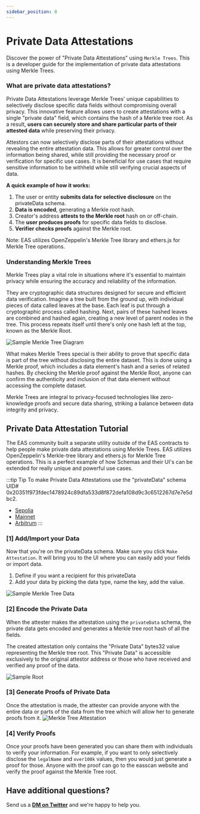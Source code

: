 ```yaml
---
sidebar_position: 8
---
```


# Private Data Attestations
Discover the power of "Private Data Attestations" using `Merkle Trees`. This is a developer guide for the implementation of private data attestations using Merkle Trees.

### What are private data attestations?
Private Data Attestations leverage Merkle Trees' unique capabilities to selectively disclose specific data fields without compromising overall privacy. This innovative feature allows users to create attestations with a single "private data" field, which contains the hash of a Merkle tree root. As a result, **users can securely store and share particular parts of their attested data** while preserving their privacy.

Attestors can now selectively disclose parts of their attestations without revealing the entire attestation data. This allows for greater control over the information being shared, while still providing the necessary proof or verification for specific use cases. It is beneficial for use cases that require sensitive information to be withheld while still verifying crucial aspects of data.

**A quick example of how it works:**
1. The user or entity **submits data for selective disclosure** on the privateData schema.
2. **Data is encoded**, generating a Merkle root hash.
3. Creator's address **attests to the Merkle root** hash on or off-chain.
4. The **user produces proofs** for specific data fields to disclose.
5. **Verifier checks proofs** against the Merkle root.

Note: EAS utilizes OpenZeppelin's Merkle Tree library and ethers.js for Merkle Tree operations.

### Understanding Merkle Trees
Merkle Trees play a vital role in situations where it's essential to maintain privacy while ensuring the accuracy and reliability of the information.

They are cryptographic data structures designed for secure and efficient data verification. Imagine a tree built from the ground up, with individual pieces of data called leaves at the base. Each leaf is put through a cryptographic process called hashing. Next, pairs of these hashed leaves are combined and hashed again, creating a new level of parent nodes in the tree. This process repeats itself until there's only one hash left at the top, known as the Merkle Root.

![Sample Merkle Tree Diagram](./img/merkle-trees.png)

What makes Merkle Trees special is their ability to prove that specific data is part of the tree without disclosing the entire dataset. This is done using a Merkle proof, which includes a data element's hash and a series of related hashes. By checking the Merkle proof against the Merkle Root, anyone can confirm the authenticity and inclusion of that data element without accessing the complete dataset.

Merkle Trees are integral to privacy-focused technologies like zero-knowledge proofs and secure data sharing, striking a balance between data integrity and privacy.

## Private Data Attestation Tutorial
The EAS community built a separate utility outside of the EAS contracts to help people make private data attestations using Merkle Trees. 
EAS utilizes OpenZeppelin's Merkle-tree library and ethers.js for Merkle Tree operations. This is a perfect example of how Schemas and their UI's can be extended for really unique and powerful use cases.

:::tip Tip
To make Private Data Attestations use the "privateData" schema UID# 0x20351f973fdec1478924c89dfa533d8f872defa108d9c3c6512267d7e7e5dbc2.
- [Sepolia](https://sepolia.easscan.org/schema/view/0x20351f973fdec1478924c89dfa533d8f872defa108d9c3c6512267d7e7e5dbc2)
- [Mainnet](https://easscan.org/schema/view/0x20351f973fdec1478924c89dfa533d8f872defa108d9c3c6512267d7e7e5dbc2)
- [Arbitrum](https://arbitrum.easscan.org/schema/view/0x20351f973fdec1478924c89dfa533d8f872defa108d9c3c6512267d7e7e5dbc2)
:::

### [1] Add/Import your Data
Now that you're on the privateData schema. Make sure you click `Make Attestation`. It will bring you to the UI where you can easily add your fields or import data. 
1. Define if you want a recipient for this privateData
2. Add your data by picking the data type, name the key, add the value. 

![Sample Merkle Tree Data](./img/mt-sample-data.png)

### [2] Encode the Private Data 
When the attester makes the attestation using the `privateData` schema, the private data gets encoded and generates a Merkle tree root hash of all the fields.

The created attestation only contains the "Private Data" bytes32 value representing the Merkle tree root. This "Private Data" is accessible exclusively to the original attestor address or those who have received and verified any proof of the data.

![Sample Root](./img/sample-root.png)

### [3] Generate Proofs of Private Data

Once the attestation is made, the attester can provide anyone with the entire data or parts of the data from the tree which will allow her to generate proofs from it.
![Merkle Tree Attestation](./img/merkle-tree-attestation.png)

### [4] Verify Proofs  
Once your proofs have been generated you can share them with individuals to verify your information. For example, if you want to only selectively disclose the `legalName` and `over100k` values, then you would just generate a proof for those. Anyone with the proof can go to the easscan website and verify the proof against the Merkle Tree root.


## Have additional questions?
Send us a [**DM on Twitter**](https://twitter.com/eas_eth) and we're happy to help you.




